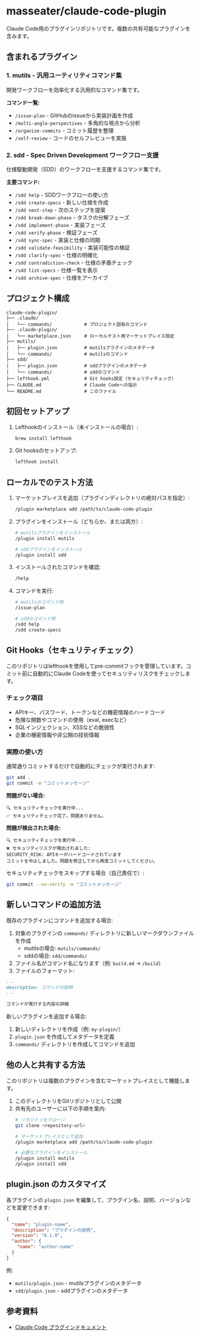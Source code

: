 # masseater/claude-code-plugin

Claude Code用のプラグインリポジトリです。複数の共有可能なプラグインを含みます。

## 含まれるプラグイン

### 1. mutils - 汎用ユーティリティコマンド集
開発ワークフローを効率化する汎用的なコマンド集です。

**コマンド一覧:**
- `/issue-plan` - GitHubのissueから実装計画を作成
- `/multi-angle-perspectives` - 多角的な視点から分析
- `/organize-commits` - コミット履歴を整理
- `/self-review` - コードのセルフレビューを実施

### 2. sdd - Spec Driven Development ワークフロー支援
仕様駆動開発（SDD）のワークフローを支援するコマンド集です。

**主要コマンド:**
- `/sdd help` - SDDワークフローの使い方
- `/sdd create-specs` - 新しい仕様を作成
- `/sdd next-step` - 次のステップを提案
- `/sdd break-down-phase` - タスクの分解フェーズ
- `/sdd implement-phase` - 実装フェーズ
- `/sdd verify-phase` - 検証フェーズ
- `/sdd sync-spec` - 実装と仕様の同期
- `/sdd validate-feasibility` - 実装可能性の検証
- `/sdd clarify-spec` - 仕様の明確化
- `/sdd contradiction-check` - 仕様の矛盾チェック
- `/sdd list-specs` - 仕様一覧を表示
- `/sdd archive-spec` - 仕様をアーカイブ

## プロジェクト構成

```
claude-code-plugin/
├── .claude/
│   └── commands/            # プロジェクト固有のコマンド
├── .claude-plugin/
│   └── marketplace.json     # ローカルテスト用マーケットプレイス設定
├── mutils/
│   ├── plugin.json          # mutilsプラグインのメタデータ
│   └── commands/            # mutilsのコマンド
├── sdd/
│   ├── plugin.json          # sddプラグインのメタデータ
│   └── commands/            # sddのコマンド
├── lefthook.yml             # Git hooks設定（セキュリティチェック）
├── CLAUDE.md                # Claude Codeへの指示
└── README.md                # このファイル
```

## 初回セットアップ

1. Lefthookのインストール（未インストールの場合）:
   ```bash
   brew install lefthook
   ```

2. Git hooksのセットアップ:
   ```bash
   lefthook install
   ```

## ローカルでのテスト方法

1. マーケットプレイスを追加（プラグインディレクトリの絶対パスを指定）:
   ```bash
   /plugin marketplace add /path/to/claude-code-plugin
   ```

2. プラグインをインストール（どちらか、または両方）:
   ```bash
   # mutilsプラグインをインストール
   /plugin install mutils

   # sddプラグインをインストール
   /plugin install sdd
   ```

3. インストールされたコマンドを確認:
   ```bash
   /help
   ```

4. コマンドを実行:
   ```bash
   # mutilsのコマンド例
   /issue-plan

   # sddのコマンド例
   /sdd help
   /sdd create-specs
   ```

## Git Hooks（セキュリティチェック）

このリポジトリはlefthookを使用してpre-commitフックを管理しています。コミット前に自動的にClaude Codeを使ってセキュリティリスクをチェックします。

### チェック項目
- APIキー、パスワード、トークンなどの機密情報のハードコード
- 危険な関数やコマンドの使用（eval, execなど）
- SQLインジェクション、XSSなどの脆弱性
- 企業の機密情報や非公開の技術情報

### 実際の使い方

通常通りコミットするだけで自動的にチェックが実行されます:

```bash
git add .
git commit -m "コミットメッセージ"
```

**問題がない場合:**
```
🔍 セキュリティチェックを実行中...
✅ セキュリティチェック完了。問題ありません。
```

**問題が検出された場合:**
```
🔍 セキュリティチェックを実行中...
❌ セキュリティリスクが検出されました:
SECURITY_RISK: APIキーがハードコードされています
コミットを中止しました。問題を修正してから再度コミットしてください。
```

セキュリティチェックをスキップする場合（自己責任で）:
```bash
git commit --no-verify -m "コミットメッセージ"
```

## 新しいコマンドの追加方法

既存のプラグインにコマンドを追加する場合:

1. 対象のプラグインの `commands/` ディレクトリに新しいマークダウンファイルを作成
   - mutilsの場合: `mutils/commands/`
   - sddの場合: `sdd/commands/`
2. ファイル名がコマンド名になります（例: `build.md` → `/build`）
3. ファイルのフォーマット:

```markdown
---
description: コマンドの説明
---

コマンドが実行する内容の詳細
```

新しいプラグインを追加する場合:

1. 新しいディレクトリを作成（例: `my-plugin/`）
2. `plugin.json` を作成してメタデータを定義
3. `commands/` ディレクトリを作成してコマンドを追加

## 他の人と共有する方法

このリポジトリは複数のプラグインを含むマーケットプレイスとして機能します。

1. このディレクトリをGitリポジトリとして公開
2. 共有先のユーザーに以下の手順を案内:
   ```bash
   # リポジトリをクローン
   git clone <repository-url>

   # マーケットプレイスとして追加
   /plugin marketplace add /path/to/claude-code-plugin

   # 必要なプラグインをインストール
   /plugin install mutils
   /plugin install sdd
   ```

## plugin.json のカスタマイズ

各プラグインの `plugin.json` を編集して、プラグイン名、説明、バージョンなどを変更できます:

```json
{
  "name": "plugin-name",
  "description": "プラグインの説明",
  "version": "0.1.0",
  "author": {
    "name": "author-name"
  }
}
```

例:
- `mutils/plugin.json` - mutilsプラグインのメタデータ
- `sdd/plugin.json` - sddプラグインのメタデータ

## 参考資料

- [Claude Code プラグインドキュメント](https://docs.claude.com/ja/docs/claude-code/plugins)
